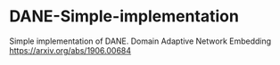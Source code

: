 # DANE-Simple-implementation
Simple implementation of DANE.
Domain Adaptive Network Embedding https://arxiv.org/abs/1906.00684
